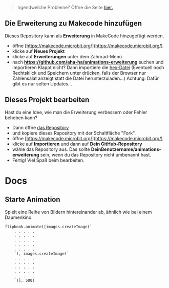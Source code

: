
> Irgendwelche Probleme? Öffne die Seite [hier.](https://aha-ha.github.io/animations-erweiterung/)
## Die Erweiterung zu Makecode hinzufügen

Dieses Repository kann als **Erweiterung** in MakeCode hinzugefügt werden.

* öffne [https://makecode.microbit.org/](https://makecode.microbit.org/)
* klicke auf **Neues Projekt**
* klicke auf **Erweiterungen** unter dem Zahnrad-Menü
* nach **https://github.com/aha-ha/animations-erweiterung** suchen und importieren
Klappt nicht? Dann importiere die [hex-Datei](https://raw.githubusercontent.com/aha-ha/Files/main/flipbook-ext.hex) (Eventuell noch Rechtsklick und Speichern unter drücken, falls der Browser nur Zahlensalat anzeigt statt die Datei herunterzuladen...)
Achtung: Dafür gibt es nur selten Updates...

## Dieses Projekt bearbeiten
Hast du eine Idee, wie man die Erweiterung verbessern oder Fehler beheben kann?
* Dann öffne [das Repository](https://github.com/aha-ha/animations-erweiterung)
* und kopiere dieses Repository mit der Schaltfläche "Fork".
* öffne [https://makecode.microbit.org/](https://makecode.microbit.org/)
* klicke auf **Importieren** und dann auf **Dein GitHub-Repository**
* wähle das Repository aus. Das sollte **DeinBenutzername/animations-erweiterung** sein, wenn du das Repository nicht umbenannt hast.
* Fertig! Viel Spaß beim bearbeiten.

# Docs
## Starte Animation
Spielt eine Reihe von Bildern hintereinander ab, ähnlich wie bei einem Daumenkino.
```blocks
flipbook.animate([images.createImage(`
    . . . . .
    . . . . .
    . . . . .
    . . . . .
    . . . . .
    `), images.createImage(`
    . . . . .
    . . . . .
    . . . . .
    . . . . .
    . . . . .
    `)], 500)
```

